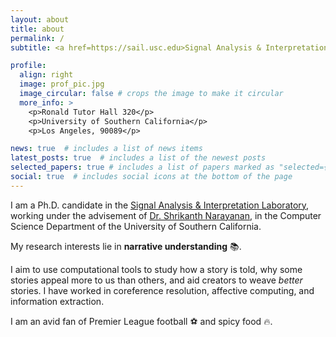 ```yaml
---
layout: about
title: about
permalink: /
subtitle: <a href=https://sail.usc.edu>Signal Analysis & Interpretation Laboratory</a>

profile:
  align: right
  image: prof_pic.jpg
  image_circular: false # crops the image to make it circular
  more_info: >
    <p>Ronald Tutor Hall 320</p>
    <p>University of Southern California</p>
    <p>Los Angeles, 90089</p>

news: true  # includes a list of news items
latest_posts: true  # includes a list of the newest posts
selected_papers: true # includes a list of papers marked as "selected={true}"
social: true  # includes social icons at the bottom of the page
---
```


I am a Ph.D. candidate in the [Signal Analysis & Interpretation Laboratory](https://sail.usc.edu), working under the
advisement of [Dr. Shrikanth Narayanan](https://sail.usc.edu/people/shri.html), in the Computer Science Department
of the University of Southern California.

My research interests lie in __narrative understanding__ :books:.

I aim to use computational tools to study how a story is told, why some stories appeal more to us than others,
and aid creators to weave _better_ stories.
I have worked in coreference resolution, affective computing, and information extraction.

I am an avid fan of Premier League football :soccer: and spicy food :fire:.